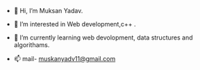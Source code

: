 - 👋 Hi, I’m Muksan Yadav.
- 👀 I’m interested in Web development,c++ .
- 🌱 I’m currently learning web devolopment, data structures and algorithams.
  
- 📫 mail- muskanyadv11@gmail.com

<!---
Muskanyadavv/Muskanyadavv is a ✨ special ✨ repository because its `README.md` (this file) appears on your GitHub profile.
You can click the Preview link to take a look at your changes.
--->
